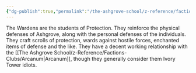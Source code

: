 ```yaml
---
{"dg-publish":true,"permalink":"/the-ashgrove-school/z-reference/factions-clubs/wardens/"}
---
```


The Wardens are the students of Protection. They reinforce the physical defenses of Ashgrove, along with the personal defenses of the individuals. They craft scrolls of protection, wards against hostile forces, enchanted items of defense and the like. They have a decent working relationship with the [[The Ashgrove School/z-Reference/Factions-Clubs/Arcanum\|Arcanum]], though they generally consider them Ivory Tower idiots.
